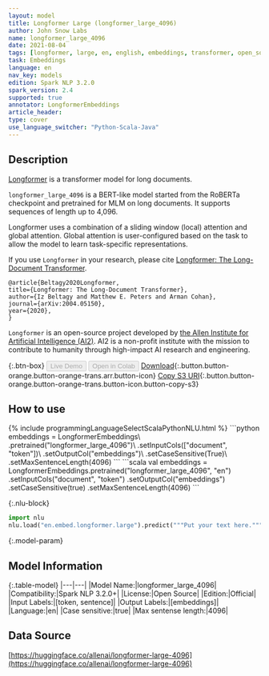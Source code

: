 ```yaml
---
layout: model
title: Longformer Large (longformer_large_4096)
author: John Snow Labs
name: longformer_large_4096
date: 2021-08-04
tags: [longformer, large, en, english, embeddings, transformer, open_source]
task: Embeddings
language: en
nav_key: models
edition: Spark NLP 3.2.0
spark_version: 2.4
supported: true
annotator: LongformerEmbeddings
article_header:
type: cover
use_language_switcher: "Python-Scala-Java"
---
```


## Description

[Longformer](https://arxiv.org/abs/2004.05150) is a transformer model for long documents. 

`longformer_large_4096` is a BERT-like model started from the RoBERTa checkpoint and pretrained for MLM on long documents. It supports sequences of length up to 4,096. 

Longformer uses a combination of a sliding window (local) attention and global attention. Global attention is user-configured based on the task to allow the model to learn task-specific representations.

If you use `Longformer` in your research, please cite [Longformer: The Long-Document Transformer](https://arxiv.org/abs/2004.05150).
```
@article{Beltagy2020Longformer,
title={Longformer: The Long-Document Transformer},
author={Iz Beltagy and Matthew E. Peters and Arman Cohan},
journal={arXiv:2004.05150},
year={2020},
}
```

`Longformer` is an open-source project developed by [the Allen Institute for Artificial Intelligence (AI2)](http://www.allenai.org).
AI2 is a non-profit institute with the mission to contribute to humanity through high-impact AI research and engineering.

{:.btn-box}
<button class="button button-orange" disabled>Live Demo</button>
<button class="button button-orange" disabled>Open in Colab</button>
[Download](https://s3.amazonaws.com/auxdata.johnsnowlabs.com/public/models/longformer_large_4096_en_3.2.0_2.4_1628094507158.zip){:.button.button-orange.button-orange-trans.arr.button-icon}
[Copy S3 URI](s3://auxdata.johnsnowlabs.com/public/models/longformer_large_4096_en_3.2.0_2.4_1628094507158.zip){:.button.button-orange.button-orange-trans.button-icon.button-copy-s3}

## How to use



<div class="tabs-box" markdown="1">
{% include programmingLanguageSelectScalaPythonNLU.html %}
```python
embeddings = LongformerEmbeddings\
.pretrained("longformer_large_4096")\
.setInputCols(["document", "token"])\
.setOutputCol("embeddings")\
.setCaseSensitive(True)\
.setMaxSentenceLength(4096)
```
```scala
val embeddings = LongformerEmbeddings.pretrained("longformer_large_4096", "en")
.setInputCols("document", "token") 
.setOutputCol("embeddings")
.setCaseSensitive(true)
.setMaxSentenceLength(4096)
```


{:.nlu-block}
```python
import nlu
nlu.load("en.embed.longformer.large").predict("""Put your text here.""")
```

</div>

{:.model-param}
## Model Information

{:.table-model}
|---|---|
|Model Name:|longformer_large_4096|
|Compatibility:|Spark NLP 3.2.0+|
|License:|Open Source|
|Edition:|Official|
|Input Labels:|[token, sentence]|
|Output Labels:|[embeddings]|
|Language:|en|
|Case sensitive:|true|
|Max sentense length:|4096|

## Data Source

[https://huggingface.co/allenai/longformer-large-4096](https://huggingface.co/allenai/longformer-large-4096)